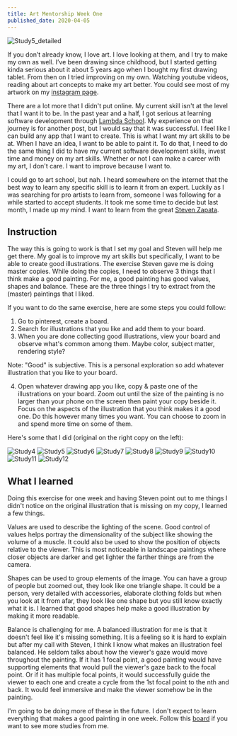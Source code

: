 ```yaml
---
title: Art Mentorship Week One
published_date: 2020-04-05
---
```


![Study5_detailed](study5_detailed.png)

If you don’t already know, I love art. I love looking at them, and I try to make my own as well.
I’ve been drawing since childhood, but I started getting kinda serious about it about 5 years ago
when I bought my first drawing tablet. From then on I tried improving on my own. Watching youtube videos,
reading about art concepts to make my art better. You could see most of my artwork on my [instagram page](https://www.instagram.com/xanderjakeq.art/).

There are a lot more that I didn't put online. My current skill isn't at the level that I want it to be.
In the past year and a half, I got serious at learning software development through [Lambda School](https://lambdaschool.com/).
My experience on that journey is for another post, but I would say that it was successful. I feel like I can build
any app that I want to create. This is what I want my art skills to be at. When I have an idea,
I want to be able to paint it. To do that, I need to do the same thing I did to have my current software
development skills, invest time and money on my art skills. Whether or not I can make a career
with my art, I don't care. I want to improve because I want to.

I could go to art school, but nah. I heard somewhere on the internet that the best way to learn
any specific skill is to learn it from an expert. Luckily as I was searching for pro artists to learn
from, someone I was following for a while started to accept students. It took me some time to decide
but last month, I made up my mind. I want to learn from the great [Steven Zapata](https://www.instagram.com/stevenzapata_art/).

## Instruction

The way this is going to work is that I set my goal and Steven will help me get there. My goal
is to improve my art skills but specifically, I want to be able to create good illustrations.
The exercise Steven gave me is doing master copies. While doing the copies, I need to observe
3 things that I think make a good painting. For me, a good painting has good values, shapes and
balance. These are the three things I try to extract from the (master) paintings that I liked.

If you want to do the same exercise, here are some steps you could follow:

1. Go to pinterest, create a board.
2. Search for illustrations that you like and add them to your board.
3. When you are done collecting good illustrations, view your board and observe what's common among them. Maybe color,
subject matter, rendering style?

Note: "Good" is subjective. This is a personal exploration so add whatever illustration that you like
to your board.

4. Open whatever drawing app you like, copy & paste one of the illustrations on your board. Zoom out until
the size of the painting is no larger than your phone on the screen then paint your copy beside it. Focus
on the aspects of the illustration that you think makes it a good one. Do this however many times you want. You can
choose to zoom in and spend more time on some of them.

Here's some that I did (original on the right copy on the left):

![Study4](./study4.png)
![Study5](./study5.png)
![Study6](./study6.png)
![Study7](./study7.png)
![Study8](./study8.png)
![Study9](./study9.png)
![Study10](./study10.png)
![Study11](./study11.png)
![Study12](./study12.png)

## What I learned

Doing this exercise for one week and having Steven point out to me things I didn't notice on the original
illustration that is missing on my copy, I learned a few things.

Values are used to describe the lighting of the scene. Good control of values helps portray the
dimensionality of the subject like showing the volume of a muscle. It could also be used to show
the position of objects relative to the viewer. This is most noticeable in landscape paintings where
closer objects are darker and get lighter the farther things are from the camera.

Shapes can be used to group elements of the image. You can have a group of people but zoomed out,
they look like one triangle shape. It could be a person, very detailed with accessories, elaborate clothing
folds but when you look at it from afar, they look like one shape but you still know exactly what it is. I learned
that good shapes help make a good illustration by making it more readable.

Balance is challenging for me. A balanced illustration for me is that it doesn't feel like it's missing
something. It is a feeling so it is hard to explain but after my call with Steven, I think I know what makes an
illustration feel balanced. He seldom talks about how the viewer's gaze would move throughout the painting.
If it has 1 focal point, a good painting would have supporting elements that would pull the viewer's gaze back
to the focal point. Or if it has multiple focal points, it would successfully guide the viewer to each
one and create a cycle from the 1st focal point to the nth and back. It would feel immersive and make the
viewer somehow be in the painting.

I'm going to be doing more of these in the future. I don't expect to learn everything that makes a good painting
in one week. Follow this [board](https://www.pinterest.com/xanderjakeq/sketch-dump/) if you want to see more studies from me.


